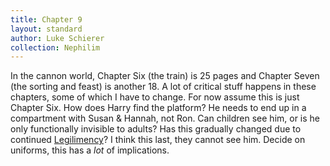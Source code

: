 ```yaml
---
title: Chapter 9
layout: standard
author: Luke Schierer
collection: Nephilim
---
```


In the cannon world, Chapter Six (the train) is 25 pages and Chapter Seven (the
sorting and feast) is another 18. A lot of critical stuff happens in these
chapters, some of which I have to change. For now assume this is just Chapter
Six. How does Harry find the platform? He needs to end up in a compartment with
Susan & Hannah, not Ron. Can children see him, or is he only functionally
invisible to adults? Has this gradually changed due to continued
[Legilimency][AC]? I think this last, they cannot
see him. Decide on uniforms, this has a _lot_ of implications.

[AC]: ../../Appendices/magical-beings/
